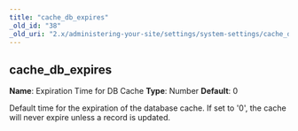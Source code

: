 ```yaml
---
title: "cache_db_expires"
_old_id: "38"
_old_uri: "2.x/administering-your-site/settings/system-settings/cache_db_expires"
---
```


## cache\_db\_expires

**Name**: Expiration Time for DB Cache
**Type**: Number
**Default**: 0

Default time for the expiration of the database cache. If set to '0', the cache will never expire unless a record is updated.